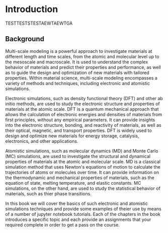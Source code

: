 # Introduction
TESTTESTSTESTAEWTAEWTGA

## Background
Multi-scale modeling is a powerful approach to investigate materials at different length and time scales, from the atomic and molecular level up to the mesoscale and macroscale. It is used to understand the complex behavior of materials and predict their properties and performance, as well as to guide the design and optimization of new materials with tailored properties. Within material science, multi-scale modeling encompasses a variety of methods and techniques, including electronic and atomistic simulations.

Electronic simulations, such as density functional theory (DFT) and other ab initio methods, are used to study the electronic structure and properties of materials at the atomic scale. DFT is a quantum mechanical approach that allows the calculation of electronic energies and densities of materials from first principles, without any empirical parameters. It can provide insights into the electronic structure, bonding, and reactivity of materials, as well as their optical, magnetic, and transport properties. DFT is widely used to design and optimize new materials for energy storage, catalysis, electronics, and other applications.

Atomistic simulations, such as molecular dynamics (MD) and Monte Carlo (MC) simulations, are used to investigate the structural and dynamical properties of materials at the atomic and molecular scale. MD is a classical simulation method that uses Newton's equations of motion to calculate the trajectories of atoms or molecules over time. It can provide information on the thermodynamic and mechanical properties of materials, such as the equation of state, melting temperature, and elastic constants. MC simulations, on the other hand, are used to study the statistical behavior of materials, such as thier phase transitions.

In this book we will cover the basics of such electronic and atomistic simulations techniques and provide some examples of theier use by means of a number of jupyter notebook tutorials. Each of the chapters in the book introduces a specific topic and each provide an assignments that your required complete in order to get a pass on the course. 
